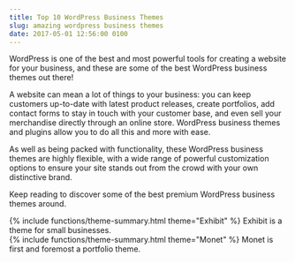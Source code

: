 ```yaml
---
title: Top 10 WordPress Business Themes
slug: amazing wordpress business themes
date: 2017-05-01 12:56:00 0100
---
```



<p>WordPress is one of the best and most powerful tools for creating a website for your business, and these are some of the best WordPress business themes out there!</p>

<p>A website can mean a lot of things to your business: you can keep customers up-to-date with latest product releases, create portfolios, add contact forms to stay in touch with your customer base, and even sell your merchandise directly through an online store. WordPress business themes and plugins allow you to do all this and more with ease. </p>

<p>As well as being packed with functionality, these WordPress business themes are highly flexible, with a wide range of powerful customization options to ensure your site stands out from the crowd with your own distinctive brand. </p>

<p>Keep reading to discover some of the best premium WordPress business themes around. </p>



<div class="theme-summary" markdown="1">
{% include functions/theme-summary.html theme="Exhibit" %}
Exhibit is a theme for small businesses.
</div>


<div class="theme-summary" markdown="1">
{% include functions/theme-summary.html theme="Monet" %}
Monet is first and foremost a portfolio theme.
</div>
